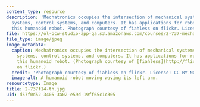```yaml
---
content_type: resource
description: 'Mechatronics occupies the intersection of mechanical systems, electrical
  systems, control systems, and computers. It has applications for robotics, like
  this humanoid robot. Photograph courtesy of fiahless on flickr. License: CC BY-NC-SA.'
file: https://ol-ocw-studio-app-qa.s3.amazonaws.com/courses/2-737-mechatronics-fall-2014/d57f0d5234053a02e59d19ff65c1c305_2-737f14-th.jpg
file_type: image/jpeg
image_metadata:
  caption: Mechatronics occupies the intersection of mechanical systems, electrical
    systems, control systems, and computers. It has applications for robotics, like
    this humanoid robot. (Photograph courtesy of [fiahless](http://flic.kr/p/v8Uw)
    on flickr.)
  credit: 'Photograph courtesy of fiahless on flickr. License: CC BY-NC-SA.'
  image-alt: A humanoid robot moving waving its left arm.
resourcetype: Image
title: 2-737f14-th.jpg
uid: d57f0d52-3405-3a02-e59d-19ff65c1c305
---
```

